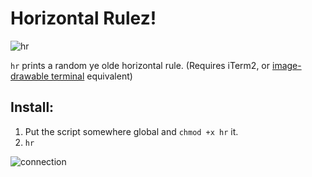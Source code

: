 # Horizontal Rulez!

![hr](https://cloud.githubusercontent.com/assets/129330/15721409/dfcdb810-2806-11e6-94d6-01634aa7288f.gif)

`hr` prints a random ye olde horizontal rule. (Requires iTerm2, or [image-drawable terminal](https://www.iterm2.com/documentation-images.html) equivalent)


## Install:

1. Put the script somewhere global and `chmod +x hr` it.
2. `hr`

![connection](https://cloud.githubusercontent.com/assets/129330/15720772/d5c58954-2803-11e6-833f-8b0271ef3c9d.gif)
